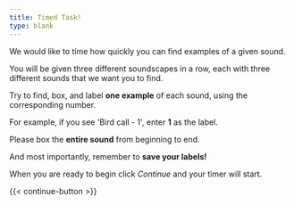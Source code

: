 ```yaml
---
title: Timed Task!
type: blank
---
```

We would like to time how quickly you can find examples of a given sound. 

You will be given three different soundscapes in a row, each with three different sounds that we want you to find.  

Try to find, box, and label **one example** of each sound, using the corresponding number. 

For example, if you see 'Bird call - 1', enter **1** as the label.

Please box the **entire sound** from beginning to end. 

And most importantly, remember to **save your labels!**

When you are ready to begin click _Continue_ and your timer will start.  



{{< continue-button >}}

